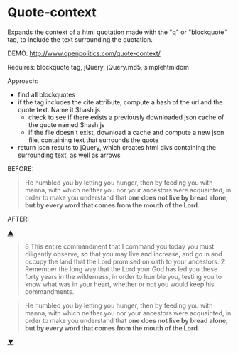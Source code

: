 Quote-context
================
Expands the context of a html quotation made with the "q" or "blockquote" tag, to include the text surrounding the quotation.  

DEMO: http://www.openpolitics.com/quote-context/

Requires: blockquote tag, jQuery, jQuery.md5, simplehtmldom

Approach:
* find all blockquotes
* if the tag includes the cite attribute, compute a hash of the url and the quote text.  Name it $hash.js
	* check to see if there exists a previously downloaded json cache of the quote named $hash.js
	* if the file doesn't exist, download a cache and compute a new json file, containing text that surrounds the quote
* return json results to jQuery, which creates html divs containing the surrounding text, as well as arrows
	
BEFORE:
<blockquote cite="https://www.biblegateway.com/passage/?search=Deuteronomy+8&amp;version=NRSV">
He humbled you by letting you hunger, then by feeding you with manna, with which neither you nor 
your ancestors were acquainted, in order to make you understand that <strong>one does not live 
by bread alone, but by every word that comes from the mouth of the Lord</strong>.</blockquote>


AFTER:
<div class="quote_arrows" id="context_up_972f988c868d325a2a64463250dd9242">
  <a href="javascript:toggle_quote('before', 'quote_before_972f988c868d325a2a64463250dd9242');">▲</a>
</div>
<div class="quote_context" id="quote_before_972f988c868d325a2a64463250dd9242" style="display: block;">
  <blockquote class="quote_context">8 This entire commandment that I command you today you must diligently observe, 
  so that you may live and increase, and go in and occupy the land that the Lord promised on oath to your 
  ancestors. 2 Remember the long way that the Lord your God has led you these forty years in the wilderness, 
  in order to humble you, testing you to know what was in your heart, whether or not you would keep his 
  commandments.
  </blockquote>
</div>

<blockquote cite="https://www.biblegateway.com/passage/?search=Deuteronomy+8&amp;version=NRSV">
He humbled you by letting you hunger, then by feeding you with manna, with which neither you nor 
your ancestors were acquainted, in order to make you understand that <strong>one does not live 
by bread alone, but by every word that comes from the mouth of the Lord</strong>.</blockquote>

<div class="quote_context" id="quote_after_972f988c868d325a2a64463250dd9242" style="display: none;"> 					
  <blockquote class="quote_context">4 The clothes on your back did not wear out and your feet did not 
  swell these forty years. 5 Know then in your heart that as a parent disciplines a child so the Lord 
  your God disciplines you. 6 Therefore keep the commandments of the Lord your God, by walking in his 
  ways and by fearing him. 7 For the Lord your God is bringing you into a good land, a land with 
  flowing streams, with springs and underground waters welling up in valleys and hills, 8 a land 
  of wheat and barley, of vines and fig trees and pomegranates, a land of olive trees and honey, 
  9 a land where you may eat bread without scarcity, where you will lack nothing, a land whose 
  stones are iron and from whose hills you may mine copper. 10 You shall eat your fill and 
  bless the Lord your God for the good land that he has given you.
</blockquote></div>

<div class="quote_arrows" id="context_down_972f988c868d325a2a64463250dd9242">
  <a href="javascript:toggle_quote('after', 'quote_after_972f988c868d325a2a64463250dd9242');">▼</a>
</div>
